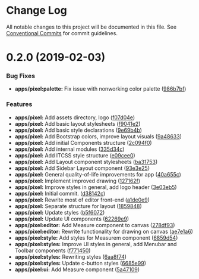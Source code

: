 # Change Log

All notable changes to this project will be documented in this file.
See [Conventional Commits](https://conventionalcommits.org) for commit guidelines.

# 0.2.0 (2019-02-03)


### Bug Fixes

* **apps/pixel:palette:** Fix issue with nonworking color palette ([986b7bf](https://github.com/etm12/etotama/commit/986b7bf))


### Features

* **apps/pixel:** Add assets directory, logo ([f07d04e](https://github.com/etm12/etotama/commit/f07d04e))
* **apps/pixel:** Add basic layout stylesheets ([f9041e2](https://github.com/etm12/etotama/commit/f9041e2))
* **apps/pixel:** Add basic style declarations ([9e69b4b](https://github.com/etm12/etotama/commit/9e69b4b))
* **apps/pixel:** Add Bootstrap colors, improve layout visuals ([9a48633](https://github.com/etm12/etotama/commit/9a48633))
* **apps/pixel:** Add initial Components structure ([2c094f0](https://github.com/etm12/etotama/commit/2c094f0))
* **apps/pixel:** Add internal modules ([335d34c](https://github.com/etm12/etotama/commit/335d34c))
* **apps/pixel:** Add ITCSS style structure ([e09cee0](https://github.com/etm12/etotama/commit/e09cee0))
* **apps/pixel:** Add Layout component stylesheets ([ba31753](https://github.com/etm12/etotama/commit/ba31753))
* **apps/pixel:** Add Sidebar Layout component ([93e3e25](https://github.com/etm12/etotama/commit/93e3e25))
* **apps/pixel:** General quality-of-life improvements for app ([40a655c](https://github.com/etm12/etotama/commit/40a655c))
* **apps/pixel:** Implement improved drawing ([127162f](https://github.com/etm12/etotama/commit/127162f))
* **apps/pixel:** Improve styles in general, add logo header ([3e03eb5](https://github.com/etm12/etotama/commit/3e03eb5))
* **apps/pixel:** Initial commit. ([d38142c](https://github.com/etm12/etotama/commit/d38142c))
* **apps/pixel:** Rewrite most of editor front-end ([a1de0e9](https://github.com/etm12/etotama/commit/a1de0e9))
* **apps/pixel:** Separate structure for layout ([1859848](https://github.com/etm12/etotama/commit/1859848))
* **apps/pixel:** Update styles ([b5f6072](https://github.com/etm12/etotama/commit/b5f6072))
* **apps/pixel:** Update UI components ([62269e9](https://github.com/etm12/etotama/commit/62269e9))
* **apps/pixel:editor:** Add Measure component to canvas ([278df93](https://github.com/etm12/etotama/commit/278df93))
* **apps/pixel:editor:** Rewrite functionality for drawing on canvas ([ae7e1a6](https://github.com/etm12/etotama/commit/ae7e1a6))
* **apps/pixel:style:** Add styles for Measurem component ([6859d54](https://github.com/etm12/etotama/commit/6859d54))
* **apps/pixel:styles:** Improve UI styles in general, add Menubar and Toolbar components ([f771450](https://github.com/etm12/etotama/commit/f771450))
* **apps/pixel:styles:** Rewriting styles ([6aa8f74](https://github.com/etm12/etotama/commit/6aa8f74))
* **apps/pixel:styles:** Update c-button styles ([6685e99](https://github.com/etm12/etotama/commit/6685e99))
* **apps/pixel:ui:** Add Measure component ([5a47109](https://github.com/etm12/etotama/commit/5a47109))
